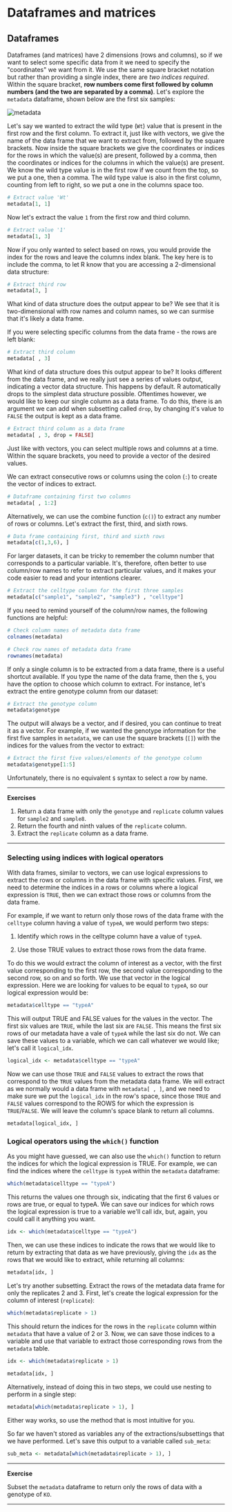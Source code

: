 # Dataframes and matrices

## Dataframes

Dataframes (and matrices) have 2 dimensions (rows and columns), so if we want to select some specific data from it we need to specify the "coordinates" we want from it. We use the same square bracket notation but rather than providing a single index, there are *two indices required*. Within the square bracket, **row numbers come first followed by column numbers (and the two are separated by a comma)**. Let's explore the `metadata` dataframe, shown below are the first six samples:

![metadata](img/metadata.png)

Let's say we wanted to extract the wild type (`Wt`) value that is present in the first row and the first column. To extract it, just like with vectors, we give the name of the data frame that we want to extract from, followed by the square brackets. Now inside the square brackets we give the coordinates or indices for the rows in which the value(s) are present, followed by a comma, then the coordinates or indices for the columns in which the value(s) are present. We know the wild type value is in the first row if we count from the top, so we put a one, then a comma. The wild type value is also in the first column, counting from left to right, so we put a one in the columns space too. 


```r
# Extract value 'Wt'
metadata[1, 1]
```

Now let's extract the value `1` from the first row and third column.

```r
# Extract value '1'
metadata[1, 3] 
```

Now if you only wanted to select based on rows, you would provide the index for the rows and leave the columns index blank. The key here is to include the comma, to let R know that you are accessing a 2-dimensional data structure:

```r
# Extract third row
metadata[3, ] 
```
What kind of data structure does the output appear to be? We see that it is two-dimensional with row names and column names, so we can surmise that it's likely a data frame.


If you were selecting specific columns from the data frame - the rows are left blank:

```r
# Extract third column
metadata[ , 3]   
```

What kind of data structure does this output appear to be? It looks different from the data frame, and we really just see a series of values output, indicating a vector data structure. This happens by default. R automatically drops to the simplest data structure possible. Oftentimes however, we would like to keep our single column as a data frame. To do this, there is an argument we can add when subsetting called `drop`, by changing it's value to `FALSE` the output is kept as a data frame.

```r
# Extract third column as a data frame
metadata[ , 3, drop = FALSE] 
```

Just like with vectors, you can select multiple rows and columns at a time. Within the square brackets, you need to provide a vector of the desired values. 

We can extract consecutive rows or columns using the colon (`:`) to create the vector of indices to extract.

```r
# Dataframe containing first two columns
metadata[ , 1:2] 
```

Alternatively, we can use the combine function (`c()`) to extract any number of rows or columns. Let's extract the first, third, and sixth rows.

```r
# Data frame containing first, third and sixth rows
metadata[c(1,3,6), ] 
```

For larger datasets, it can be tricky to remember the column number that corresponds to a particular variable. It's, therefore, often better to use column/row names to refer to extract particular values, and it makes your code easier to read and your intentions clearer.

```r
# Extract the celltype column for the first three samples
metadata[c("sample1", "sample2", "sample3") , "celltype"] 
```

If you need to remind yourself of the column/row names, the following functions are helpful:

```r
# Check column names of metadata data frame
colnames(metadata)

# Check row names of metadata data frame
rownames(metadata)
```

If only a single column is to be extracted from a data frame, there is a useful shortcut available. If you type the name of the data frame, then the `$`, you have the option to choose which column to extract. For instance, let's extract the entire genotype column from our dataset:

```r
# Extract the genotype column
metadata$genotype 
```

The output will always be a vector, and if desired, you can continue to treat it as a vector. For example, if we wanted the genotype information for the first five samples in `metadata`, we can use the square brackets (`[]`) with the indices for the values from the vector to extract:

```r
# Extract the first five values/elements of the genotype column
metadata$genotype[1:5]
```

Unfortunately, there is no equivalent `$` syntax to select a row by name. 

***
**Exercises**

1. Return a data frame with only the `genotype` and `replicate` column values for `sample2` and `sample8`.
2. Return the fourth and ninth values of the `replicate` column.
3. Extract the `replicate` column as a data frame.

***

### Selecting using indices with logical operators

With data frames, similar to vectors, we can use logical expressions to extract the rows or columns in the data frame with specific values. First, we need to determine the indices in a rows or columns where a logical expression is `TRUE`, then we can extract those rows or columns from the data frame. 

For example, if we want to return only those rows of the data frame with the `celltype` column having a value of `typeA`, we would perform two steps:

1. Identify which rows in the celltype column have a value of `typeA`.

2. Use those TRUE values to extract those rows from the data frame.

To do this we would extract the column of interest as a vector, with the first value corresponding to the first row, the second value corresponding to the second row, so on and so forth. We use that vector in the logical expression. Here we are looking for values to be equal to `typeA`, so our logical expression would be:

```r
metadata$celltype == "typeA"
```

This will output TRUE and FALSE values for the values in the vector. The first six values are `TRUE`, while the last six are `FALSE`. This means the first six rows of our metadata have a vale of `typeA` while the last six do not. We can save these values to a variable, which we can call whatever we would like; let's call it `logical_idx`.

```r
logical_idx <- metadata$celltype == "typeA"
```

Now we can use those `TRUE` and `FALSE` values to extract the rows that correspond to the `TRUE` values from the metadata data frame. We will extract as we normally would a data frame with `metadata[ , ]`, and we need to make sure we put the `logical_idx` in the row's space, since those `TRUE` and `FALSE` values correspond to the ROWS for which the expression is `TRUE`/`FALSE`. We will leave the column's space blank to return all columns.

```r
metadata[logical_idx, ]
```

### Logical operators using the `which()` function

As you might have guessed, we can also use the `which()` function to return the indices for which the logical expression is TRUE. For example, we can find the indices where the `celltype` is `typeA` within the `metadata` dataframe:

```r
which(metadata$celltype == "typeA")
```

This returns the values one through six, indicating that the first 6 values or rows are true, or equal to typeA.  We can save our indices for which rows the logical expression is true to a variable we'll call idx, but, again, you could call it anything you want.

```r
idx <- which(metadata$celltype == "typeA")
```

Then, we can use these indices to indicate the rows that we would like to return by extracting that data as we have previously, giving the `idx` as the rows that we would like to extract, while returning all columns:

```r
metadata[idx, ]
```

Let's try another subsetting. Extract the rows of the metadata data frame for only the replicates 2 and 3. First, let's create the logical expression for the column of interest (`replicate`):

```r
which(metadata$replicate > 1)
```

This should return the indices for the rows in the `replicate` column within `metadata` that have a value of 2 or 3. Now, we can save those indices to a variable and use that variable to extract those corresponding rows from the `metadata` table.

```r
idx <- which(metadata$replicate > 1)
	
metadata[idx, ]
```

Alternatively, instead of doing this in two steps, we could use nesting to perform in a single step:

```r
metadata[which(metadata$replicate > 1), ]
```

Either way works, so use the method that is most intuitive for you.

So far we haven't stored as variables any of the extractions/subsettings that we have performed. Let's save this output to a variable called `sub_meta`:

```r
sub_meta <- metadata[which(metadata$replicate > 1), ]
```

***

**Exercise**  

Subset the `metadata` dataframe to return only the rows of data with a genotype of `KO`.
	
***
